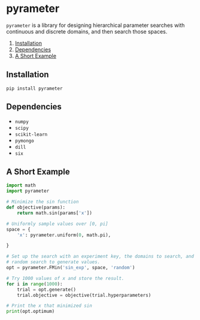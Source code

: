 # pyrameter

`pyrameter` is a library for designing hierarchical parameter searches with
continuous and discrete domains, and then search those spaces.

1. [Installation](#installation)
2. [Dependencies](#dependencies)
3. [A Short Example](#a-short-example)

## Installation

```
pip install pyrameter
```

## Dependencies

- `numpy`
- `scipy`
- `scikit-learn`
- `pymongo`
- `dill`
- `six`

## A Short Example

```python
import math
import pyrameter

# Minimize the sin function
def objective(params):
    return math.sin(params['x'])

# Uniformly sample values over [0, pi]
space = {
    'x': pyrameter.uniform(0, math.pi),

}

# Set up the search with an experiment key, the domains to search, and
# random search to generate values.
opt = pyrameter.FMin('sin_exp', space, 'random')

# Try 1000 values of x and store the result.
for i in range(1000):
    trial = opt.generate()
    trial.objective = objective(trial.hyperparameters)

# Print the x that minimized sin
print(opt.optimum)
```
